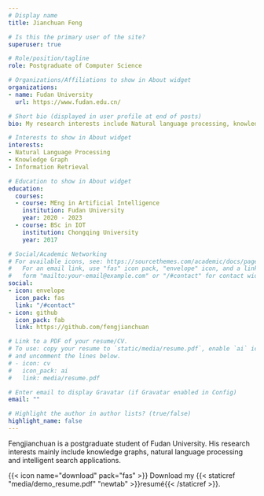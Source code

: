 ```yaml
---
# Display name
title: Jianchuan Feng

# Is this the primary user of the site?
superuser: true

# Role/position/tagline
role: Postgraduate of Computer Science

# Organizations/Affiliations to show in About widget
organizations:
- name: Fudan University
  url: https://www.fudan.edu.cn/

# Short bio (displayed in user profile at end of posts)
bio: My research interests include Natural language processing, knowledge graph and machine learning.

# Interests to show in About widget
interests:
- Natural Language Processing
- Knowledge Graph
- Information Retrieval

# Education to show in About widget
education:
  courses:
  - course: MEng in Artificial Intelligence
    institution: Fudan University
    year: 2020 - 2023
  - course: BSc in IOT
    institution: Chongqing University
    year: 2017

# Social/Academic Networking
# For available icons, see: https://sourcethemes.com/academic/docs/page-builder/#icons
#   For an email link, use "fas" icon pack, "envelope" icon, and a link in the
#   form "mailto:your-email@example.com" or "/#contact" for contact widget.
social:
- icon: envelope
  icon_pack: fas
  link: "/#contact"
- icon: github
  icon_pack: fab
  link: https://github.com/fengjianchuan

# Link to a PDF of your resume/CV.
# To use: copy your resume to `static/media/resume.pdf`, enable `ai` icons in `params.toml`, 
# and uncomment the lines below.
# - icon: cv
#   icon_pack: ai
#   link: media/resume.pdf

# Enter email to display Gravatar (if Gravatar enabled in Config)
email: ""

# Highlight the author in author lists? (true/false)
highlight_name: false
---
```


Fengjianchuan is a postgraduate student of Fudan University. His research interests mainly include knowledge graphs, natural language processing and intelligent search applications.

{{< icon name="download" pack="fas" >}} Download my {{< staticref "media/demo_resume.pdf" "newtab" >}}resumé{{< /staticref >}}.
